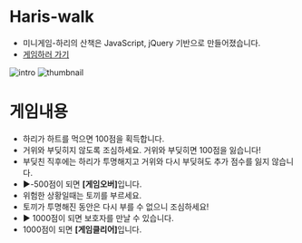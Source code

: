 # Haris-walk
- 미니게임-하리의 산책은 JavaScript, jQuery 기반으로 만들어졌습니다.
- <a href="https://water4360.github.io/web-haris-walk/" target="_blank">게임하러 가기</a>

![intro](https://github.com/water4360/Haris-walk/assets/121849929/01430c37-51bf-46b8-929e-29cd12f80198)
![thumbnail](https://github.com/water4360/Haris-walk/assets/121849929/2d293a8b-29db-4870-94b1-58c929e03ba2)


# 게임내용
- 하리가 하트를 먹으면 100점을 획득합니다.
- 거위와 부딪히지 않도록 조심하세요. 거위와 부딪히면 100점을 잃습니다!
- 부딪친 직후에는 하리가 투명해지고 거위와 다시 부딪혀도 추가 점수를 잃지 않습니다.
- ▶-500점이 되면 <b>[게임오버]</b>입니다.
- 위험한 상황일때는 토끼를 부르세요.
- 토끼가 투명해진 동안은 다시 부를 수 없으니 조심하세요!
- ▶ 1000점이 되면 보호자를 만날 수 있습니다.
- 1000점이 되면 <b>[게임클리어]</b>입니다.



